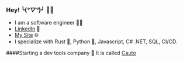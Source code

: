 ### Hey! ╰(*°▽°*)╯ 🙋‍♂️

- I am a software engineer 🧑‍💻
- [LinkedIn](https://www.linkedin.com/in/ryanjspears/) 💼
- [My Site](https://www.ryanspears.dev/) 🌐
- I specialize with Rust 🦀, Python 🐍, Javascript, C# .NET, SQL, CI/CD.

####Starting a dev tools company 🤫
It is called [Cauto](https://www.cauto.dev)
